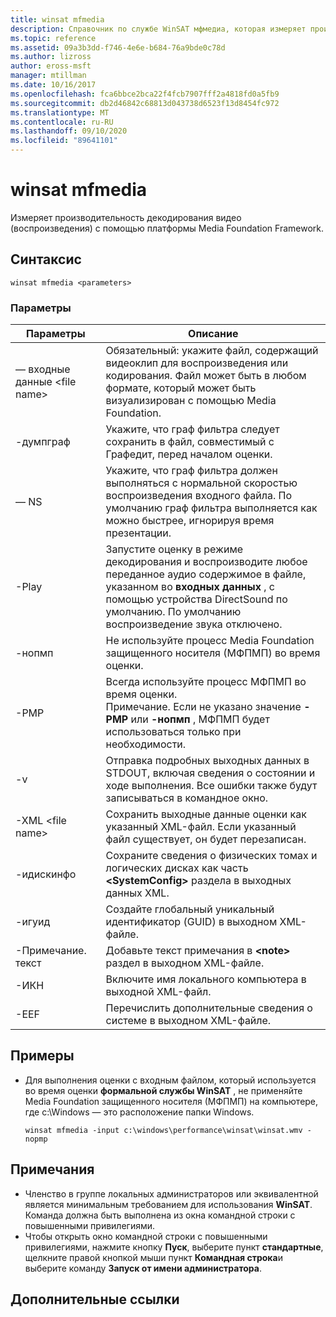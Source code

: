 ```yaml
---
title: winsat mfmedia
description: Справочник по службе WinSAT мфмедиа, которая измеряет производительность декодирования видео (воспроизведения) с помощью платформы Media Foundation.
ms.topic: reference
ms.assetid: 09a3b3dd-f746-4e6e-b684-76a9bde0c78d
ms.author: lizross
author: eross-msft
manager: mtillman
ms.date: 10/16/2017
ms.openlocfilehash: fca6bbce2bca22f4fcb7907fff2a4818fd0a5fb9
ms.sourcegitcommit: db2d46842c68813d043738d6523f13d8454fc972
ms.translationtype: MT
ms.contentlocale: ru-RU
ms.lasthandoff: 09/10/2020
ms.locfileid: "89641101"
---
```

# <a name="winsat-mfmedia"></a>winsat mfmedia



Измеряет производительность декодирования видео (воспроизведения) с помощью платформы Media Foundation Framework.



## <a name="syntax"></a>Синтаксис

```
winsat mfmedia <parameters>
```

### <a name="parameters"></a>Параметры

|Параметры|Описание|
|----------|-----------|
|— входные данные \<file name>|Обязательный: укажите файл, содержащий видеоклип для воспроизведения или кодирования. Файл может быть в любом формате, который может быть визуализирован с помощью Media Foundation.|
|-думпграф|Укажите, что граф фильтра следует сохранить в файл, совместимый с Графедит, перед началом оценки.|
|— NS|Укажите, что граф фильтра должен выполняться с нормальной скоростью воспроизведения входного файла. По умолчанию граф фильтра выполняется как можно быстрее, игнорируя время презентации.|
|-Play|Запустите оценку в режиме декодирования и воспроизводите любое переданное аудио содержимое в файле, указанном во **входных данных** , с помощью устройства DirectSound по умолчанию. По умолчанию воспроизведение звука отключено.|
|-нопмп|Не используйте процесс Media Foundation защищенного носителя (МФПМП) во время оценки.|
|-PMP|Всегда используйте процесс МФПМП во время оценки.</br>Примечание. Если не указано значение **-PMP** или **-нопмп** , МФПМП будет использоваться только при необходимости.|
|-v|Отправка подробных выходных данных в STDOUT, включая сведения о состоянии и ходе выполнения. Все ошибки также будут записываться в командное окно.|
|-XML \<file name>|Сохранить выходные данные оценки как указанный XML-файл. Если указанный файл существует, он будет перезаписан.|
|-идискинфо|Сохраните сведения о физических томах и логических дисках как часть **\<SystemConfig>** раздела в выходных данных XML.|
|-игуид|Создайте глобальный уникальный идентификатор (GUID) в выходном XML-файле.|
|-Примечание. текст|Добавьте текст примечания в **\<note>** раздел в выходном XML-файле.|
|-ИКН|Включите имя локального компьютера в выходной XML-файл.|
|-EEF|Перечислить дополнительные сведения о системе в выходном XML-файле.|

## <a name="examples"></a>Примеры

- Для выполнения оценки с входным файлом, который используется во время оценки **формальной службы WinSAT** , не применяйте Media Foundation защищенного носителя (МФПМП) на компьютере, где c:\Windows — это расположение папки Windows.
  ```
  winsat mfmedia -input c:\windows\performance\winsat\winsat.wmv -nopmp
  ```

## <a name="remarks"></a>Примечания

-   Членство в группе локальных администраторов или эквивалентной является минимальным требованием для использования **WinSAT**. Команда должна быть выполнена из окна командной строки с повышенными привилегиями.
-   Чтобы открыть окно командной строки с повышенными привилегиями, нажмите кнопку **Пуск**, выберите пункт **стандартные**, щелкните правой кнопкой мыши пункт **Командная строка**и выберите команду **Запуск от имени администратора**.

## <a name="additional-references"></a>Дополнительные ссылки

